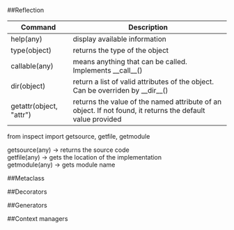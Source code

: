 
##Reflection

| Command | Description |
| --- | --- |
| help(any) | display available information |
| type(object) | returns the type of the object |
| callable(any) | means anything that can be called. Implements \_\_call\_\_() |
| dir(object) | return a list of valid attributes of the object. Can be overriden by \_\_dir\_\_() |
| getattr(object, "attr") | returns the value of the named attribute of an object. If not found, it returns the default value provided |

from inspect import getsource, getfile, getmodule

getsource(any)           ->  returns the source code\
getfile(any)             ->  gets the location of the implementation\
getmodule(any)           ->  gets module name

##Metaclass



##Decorators



##Generators



##Context managers
